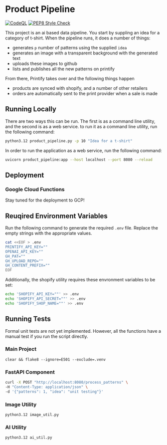 # Product Pipeline

[![CodeQL](https://github.com/parishwolfe/product-pipeline/actions/workflows/github-code-scanning/codeql/badge.svg)](https://github.com/parishwolfe/product-pipeline/actions/workflows/github-code-scanning/codeql) [![PEP8 Style Check](https://github.com/parishwolfe/product-pipeline/actions/workflows/pep8.yaml/badge.svg)](https://github.com/parishwolfe/product-pipeline/actions/workflows/pep8.yaml)

This project is an ai based data pipeline. You start by suppling an idea for a category of t-shirt. When the pipeline runs, it does a number of things:

- generates `p` number of patterns using the supplied `idea`
- generates an image with a transparent background with the generated text
- uploads these images to github
- lists and publishes all the new patterns on printify

From there, Printify takes over and the following things happen

- products are synced with shopify, and a number of other retailers
- orders are automatically sent to the print provider when a sale is made

## Running Locally

There are two ways this can be run. The first is as a command line utility, and the second is as a web service.
to run it as a command line utility, run the following command:

```bash
python3.12 product_pipeline.py -p 10 "Idea for a t-shirt"
```

In order to run the application as a web service, run the following command:

```bash
uvicorn product_pipeline:app --host localhost --port 8080 --reload
```

## Deployment

### Google Cloud Functions

Stay tuned for the deployment to GCP!

## Reuqired Environment Variables

Run the following command to generate the required `.env` file. Replace the empty strings with the appropriate values.

```bash
cat <<EOF > .env
PRINTIFY_API_KEY=""
OPENAI_API_KEY=""
GH_PAT=""
GH_UPLOAD_REPO=""
GH_CONTENT_PREFIX=""
EOF
```

Additionally, the shopify utility requires these envronment variables to be set:

```bash
echo 'SHOPIFY_API_KEY=""' >> .env
echo 'SHOPIFY_API_SECRET=""' >> .env
echo 'SHOPIFY_SHOP_NAME=""' >> .env
```

## Running Tests

Formal unit tests are not yet implemented. However, all the functions have a manual test if you run the script directly.

### Main Project

`clear && flake8 --ignore=E501 --exclude=.venv`  

### FastAPI Component

```bash
curl -X POST "http://localhost:8080/process_patterns" \
-H "Content-Type: application/json" \
-d '{"patterns": 1, "idea": "unit testing"}'
```

### Image Utility

`python3.12 image_util.py`  

### AI Utility

`python3.12 ai_util.py`  

